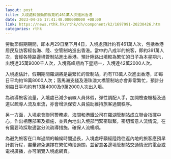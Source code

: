 ```yaml
---
layout: post
title: 入境處料勞動節假期約461萬人次進出香港
date: 2023-04-26 17:41:48.000000000 +08:00
link: https://news.rthk.hk/rthk/ch/component/k2/1697991-20230426.htm
categories: rthk
---
```


勞動節假期期間，即本月29日至下月4日，入境處預計約有461萬人次，包括香港居民及訪客經各海、陸、空管制站進出香港。當中約八成半的旅客，即約391萬人次，會經各陸路邊境管制站進出香港。預計陸路出境較為繁忙的日子為本星期六，出境達35萬9000千人次，入境高峰期為下星期一，入境達42萬2000人次。
 
入境處估計，假期期間羅湖將是最繁忙的管制站，約有113萬人次進出香港，即每日平均約18萬8000人次；落馬洲支綫及港珠澳大橋管制站亦會非常繁忙，預計分別每日平均約有13萬4000及9萬2000人次出入境。
 
為疏導旅客流量，入境處已減少前線人員休假，彈性調配人手，加開檢查櫃檯及通道以疏導人流及車流，亦會增派保安人員協助維持旅客過關秩序。
 
另一方面，入境處會聯同警務處、海關和港鐵公司在羅湖管制站成立聯合指揮中心，作出相應部署及措施，並與內地出入境部門緊密聯繫，密切留意人流情況，在有需要時採取適當分流疏導措施，確保人流暢順。
 
為避免旅客在口岸過關的輪候時間過長，入境處呼籲經陸路往返內地的旅客應預早計劃行程，盡量避免選擇在繁忙時段過關，並留意各邊境管制站交通情況的電台或電視廣播，亦可瀏覽入境處網頁。
